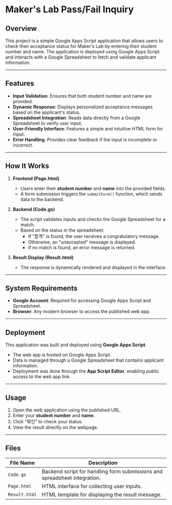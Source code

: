 # Maker's Lab Pass/Fail Inquiry

## **Overview**  
This project is a simple Google Apps Script application that allows users to check their acceptance status for Maker's Lab by entering their student number and name. The application is deployed using Google Apps Script and interacts with a Google Spreadsheet to fetch and validate applicant information.

---

## **Features**  
- **Input Validation**: Ensures that both student number and name are provided.  
- **Dynamic Response**: Displays personalized acceptance messages based on the applicant's status.  
- **Spreadsheet Integration**: Reads data directly from a Google Spreadsheet to verify user input.  
- **User-Friendly Interface**: Features a simple and intuitive HTML form for input.  
- **Error Handling**: Provides clear feedback if the input is incomplete or incorrect.  

---

## **How It Works**  
1. **Frontend (Page.html)**  
   - Users enter their **student number** and **name** into the provided fields.  
   - A form submission triggers the `submitForm()` function, which sends data to the backend.  

2. **Backend (Code.gs)**  
   - The script validates inputs and checks the Google Spreadsheet for a match.  
   - Based on the status in the spreadsheet:
     - If "합격" is found, the user receives a congratulatory message.  
     - Otherwise, an "unaccepted" message is displayed.  
     - If no match is found, an error message is returned.

3. **Result Display (Result.html)**  
   - The response is dynamically rendered and displayed in the interface.  

---

## **System Requirements**  
- **Google Account**: Required for accessing Google Apps Script and Spreadsheet.  
- **Browser**: Any modern browser to access the published web app.  

---

## **Deployment**  
This application was built and deployed using **Google Apps Script**.  
- The web app is hosted on Google Apps Script.  
- Data is managed through a Google Spreadsheet that contains applicant information.  
- Deployment was done through the **App Script Editor**, enabling public access to the web app link.  

---

## **Usage**  
1. Open the web application using the published URL.  
2. Enter your **student number** and **name**.  
3. Click "확인" to check your status.  
4. View the result directly on the webpage.

---

## **Files**  

| **File Name** | **Description**                                                                 |
|----------------|---------------------------------------------------------------------------------|
| `Code.gs`      | Backend script for handling form submissions and spreadsheet integration.       |
| `Page.html`    | HTML interface for collecting user inputs.                                      |
| `Result.html`  | HTML template for displaying the result message.                                |

